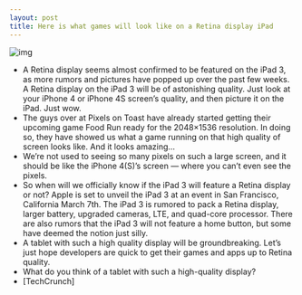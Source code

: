 ```yaml
---
layout: post
title: Here is what games will look like on a Retina display iPad
---
```

![img](http://media.idownloadblog.com/wp-content/uploads/2012/03/comparehd.jpeg)
* A Retina display seems almost confirmed to be featured on the iPad 3, as more rumors and pictures have popped up over the past few weeks. A Retina display on the iPad 3 will be of astonishing quality. Just look at your iPhone 4 or iPhone 4S screen’s quality, and then picture it on the iPad. Just wow.
* The guys over at Pixels on Toast have already started getting their upcoming game Food Run ready for the 2048×1536 resolution. In doing so, they have showed us what a game running on that high quality of screen looks like. And it looks amazing…
* We’re not used to seeing so many pixels on such a large screen, and it should be like the iPhone 4(S)’s screen — where you can’t even see the pixels.
* So when will we officially know if the iPad 3 will feature a Retina display or not? Apple is set to unveil the iPad 3 at an event in San Francisco, California March 7th. The iPad 3 is rumored to pack a Retina display, larger battery, upgraded cameras, LTE, and quad-core processor. There are also rumors that the iPad 3 will not feature a home button, but some have deemed the notion just silly.
* A tablet with such a high quality display will be groundbreaking. Let’s just hope developers are quick to get their games and apps up to Retina quality.
* What do you think of a tablet with such a high-quality display?
* [TechCrunch]

